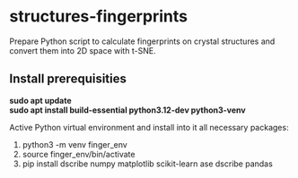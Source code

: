 # structures-fingerprints
Prepare Python script to calculate fingerprints on crystal structures and convert them into 2D space with t-SNE.


## Install prerequisities

**sudo apt update**  
**sudo apt install build-essential python3.12-dev python3-venv**  

Active Python virtual environment and install into it all necessary packages:
1) python3 -m venv finger_env
2) source finger_env/bin/activate
3) pip install dscribe numpy matplotlib scikit-learn ase dscribe pandas
